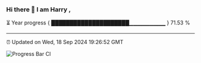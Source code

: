 ### Hi there 👋 I am Harry , 

⏳ Year progress { █████████████████████▁▁▁▁▁▁▁▁▁ } 71.53 %

---

⏰ Updated on Wed, 18 Sep 2024 19:26:52 GMT

![Progress Bar CI](https://github.com/duykhang68/duykhang68/workflows/Progress%20Bar%20CI/badge.svg)
